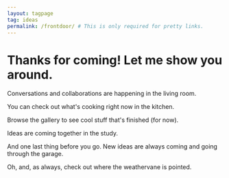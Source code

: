 ```yaml
---
layout: tagpage
tag: ideas
permalink: /frontdoor/ # This is only required for pretty links.
---
```


  <h1>Thanks for coming! Let me show you around. </h1>
  <p> Conversations and collaborations are happening in the living room. </p>
  <p> You can check out what's cooking right now in the kitchen. </p>
  <p> Browse the gallery to see cool stuff that's finished (for now). </p>
  <p> Ideas are coming together in the study. </p>
  
  <p> And one last thing before you go. New ideas are always coming and going through the garage. </p>
  <p> Oh, and, as always, check out where the weathervane is pointed. </p>

   
